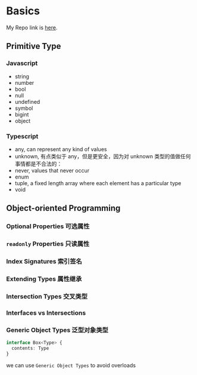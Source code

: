 # Basics

My Repo link is [here](https://github.com/danielzhang183/dz-ts-basics).

## Primitive Type

### Javascript

- string
- number
- bool
- null
- undefined
- symbol
- bigint
- object

### Typescript

- any, can represent any kind of values
- unknown, 有点类似于 any，但是更安全，因为对 unknown 类型的值做任何事情都是不合法的：
- never, values that never occur
- enum
- tuple, a fixed length array where each element has a particular type
- void

## Object-oriented Programming

### Optional Properties 可选属性

### `readonly` Properties 只读属性

### Index Signatures 索引签名

### Extending Types 属性继承

### Intersection Types 交叉类型

### Interfaces vs Intersections

### Generic Object Types 泛型对象类型

```ts
interface Box<Type> {
  contents: Type
}
```

we can use `Generic Object Types` to avoid overloads
